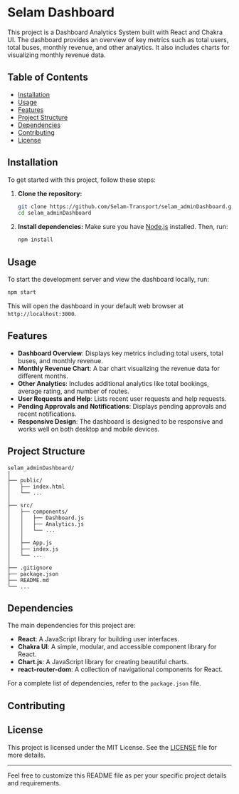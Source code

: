 
# Selam Dashboard 

This project is a Dashboard Analytics System built with React and Chakra UI. The dashboard provides an overview of key metrics such as total users, total buses, monthly revenue, and other analytics. It also includes charts for visualizing monthly revenue data.

## Table of Contents

- [Installation](#installation)
- [Usage](#usage)
- [Features](#features)
- [Project Structure](#project-structure)
- [Dependencies](#dependencies)
- [Contributing](#contributing)
- [License](#license)

## Installation

To get started with this project, follow these steps:

1. **Clone the repository:**
   ```bash
   git clone https://github.com/Selam-Transport/selam_adminDashboard.git
   cd selam_adminDashboard
   ```

2. **Install dependencies:**
   Make sure you have [Node.js](https://nodejs.org/) installed. Then, run:
   ```bash
   npm install
   ```

## Usage

To start the development server and view the dashboard locally, run:
```bash
npm start
```

This will open the dashboard in your default web browser at `http://localhost:3000`.

## Features

- **Dashboard Overview**: Displays key metrics including total users, total buses, and monthly revenue.
- **Monthly Revenue Chart**: A bar chart visualizing the revenue data for different months.
- **Other Analytics**: Includes additional analytics like total bookings, average rating, and number of routes.
- **User Requests and Help**: Lists recent user requests and help requests.
- **Pending Approvals and Notifications**: Displays pending approvals and recent notifications.
- **Responsive Design**: The dashboard is designed to be responsive and works well on both desktop and mobile devices.

## Project Structure

```
selam_adminDashboard/
│
├── public/
│   ├── index.html
│   └── ...
│
├── src/
│   ├── components/
│   │   ├── Dashboard.js
│   │   ├── Analytics.js
│   │   └── ...
│   │
│   ├── App.js
│   ├── index.js
│   └── ...
│
├── .gitignore
├── package.json
├── README.md
└── ...
```

## Dependencies

The main dependencies for this project are:

- **React**: A JavaScript library for building user interfaces.
- **Chakra UI**: A simple, modular, and accessible component library for React.
- **Chart.js**: A JavaScript library for creating beautiful charts.
- **react-router-dom**: A collection of navigational components for React.

For a complete list of dependencies, refer to the `package.json` file.

## Contributing


## License

This project is licensed under the MIT License. See the [LICENSE](LICENSE) file for more details.

---

Feel free to customize this README file as per your specific project details and requirements.
